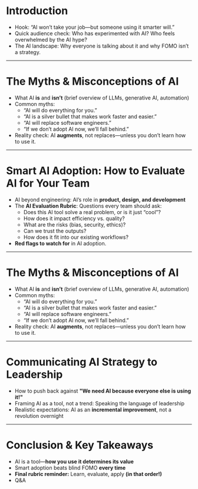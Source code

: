 # Introduction

- Hook: “AI won’t take your job—but someone using it smarter will.”
- Quick audience check: Who has experimented with AI? Who feels overwhelmed by the AI hype?
- The AI landscape: Why everyone is talking about it and why FOMO isn’t a strategy.

---

# The Myths & Misconceptions of AI

- What AI **is** and **isn’t** (brief overview of LLMs, generative AI, automation)
- Common myths:
  - “AI will do everything for you.”
  - “AI is a silver bullet that makes work faster and easier.”
  - “AI will replace software engineers.”
  - “If we don’t adopt AI now, we’ll fall behind.”
- Reality check: AI **augments**, not replaces—unless you don’t learn how to use it.

---

# Smart AI Adoption: How to Evaluate AI for Your Team

- AI beyond engineering: AI’s role in **product, design, and development**
- The **AI Evaluation Rubric**: Questions every team should ask:
  - Does this AI tool solve a real problem, or is it just “cool”?
  - How does it impact efficiency vs. quality?
  - What are the risks (bias, security, ethics)?
  - Can we trust the outputs?
  - How does it fit into our existing workflows?
- **Red flags to watch for** in AI adoption.

---

# The Myths & Misconceptions of AI

- What AI **is** and **isn’t** (brief overview of LLMs, generative AI, automation)
- Common myths:
  - “AI will do everything for you.”
  - “AI is a silver bullet that makes work faster and easier.”
  - “AI will replace software engineers.”
  - “If we don’t adopt AI now, we’ll fall behind.”
- Reality check: AI **augments**, not replaces—unless you don’t learn how to use it.

---

# Communicating AI Strategy to Leadership

- How to push back against **"We need AI because everyone else is using it!"**
- Framing AI as a tool, not a trend: Speaking the language of leadership
- Realistic expectations: AI as an **incremental improvement**, not a revolution overnight

---

# Conclusion & Key Takeaways

- AI is a tool—**how you use it determines its value**
- Smart adoption beats blind FOMO **every time**
- **Final rubric reminder:** Learn, evaluate, apply **(in that order!)**
- Q&A
